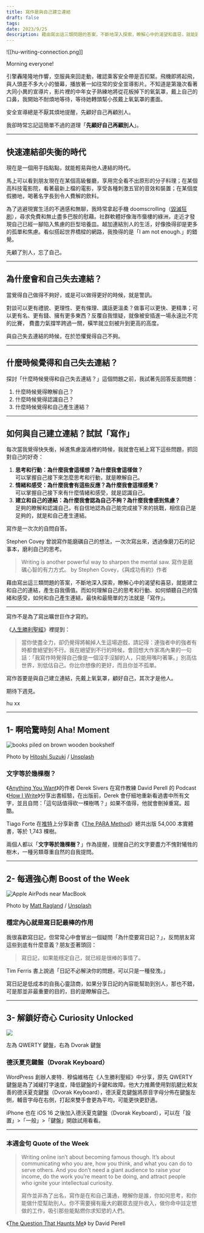 ```yaml
---
title: 寫作是與自己建立連結
draft: false
tags: 
date: 2023/9/25
description: 藉由寫出這三類問題的答案，不斷地深入探索，瞭解心中的渴望和喜惡，就能建立和自己的連結，產生自我價值。
---
```

![[hu-writing-connection.png]]

Morning everyone!

引擎轟隆隆地作響，空服員來回走動，確認乘客安全帶是否扣緊。飛機即將起飛，與人頭差不多大小的螢幕，播放著一如往常的安全宣導影片。不知道是第幾次看著大同小異的宣導片，影片裡的中年女子熟練地將從花板掉下的氧氣罩，戴上自己的口鼻，我開始不耐煩地等待，等待她轉頭幫小孩戴上氧氣罩的畫面。

安全宣導總是不厭其煩地提醒，先顧好自己再顧別人。

我卻時常忘記這簡單不過的道理「****先顧好自己再顧別人****」。

---

## 快速連結卻失衡的時代

現在是一個用手指點點，就能輕易與他人連結的時代。

馬上可以看到朋友現在在某個高級餐廳，享用完全看不出原形的分子料理；在某個高科技電影院，看著最新上檔的電影，享受各種刺激五官的音效和裝置；在某個度假勝地，喝著名字長到令人費解的飲料。

為了逃避現實生活的不適感和無聊，我時常拿起手機 doomscrolling（[毀滅狂刷](https://tw.voicetube.com/videos/139116)），尋求免費和無止盡多巴胺的慰藉。社群軟體好像海市蜃樓的綠洲，走近才發現自己已經一腳陷入焦慮的巨型培養皿。越加連結別人的生活，好像換得卻是更多的孤單和焦慮。看似搭起世界橋樑的網路，我換得的是「I am not enough.」的錯覺。

先顧了別人，忘了自己。

---

## 為什麼會和自己失去連結？

當覺得自己做得不夠好，或是可以做得更好的時候，就是警訊。

對談可以更有禮貌、更理性、更有條理、講話更溫柔？做事可以更快、更精準；可以更有名、更有錢、擁有更多東西？反覆自我懷疑，就像被安插進一場永遠比不完的比賽， 費盡力氣撐竿跨過一關，橫竿就立刻被升到更高的高度。

與自己失去連結的時候，在於恐懼覺得自己不夠。

---

## 什麼時候覺得和自己失去連結？

探討「什麼時候覺得和自己失去連結？」這個問題之前，我試著先回答反面問題：

1. 什麼時候覺得瞭解自己？
2. 什麼時候覺得認識自己？
3. 什麼時候覺得和自己產生連結？

---

## 如何與自己建立連結？試試「寫作」

每次當我覺得快失衡，掉進焦慮漩渦裡的時候，我就會在紙上寫下這些問題，抓回對自己的好奇：

1. ****思考和行動：為什麼我會這樣想？為什麼我會這樣做？****  
    可以掌握自己接下來怎麼思考和行動，就是瞭解自己。
2. ****情緒和感受：為什麼我會有這些反應？為什麼我會這樣感覺？****  
    可以掌握自己接下來有什麼情緒和感受，就是認識自己。
3. ****建立和自己的連結：為什麼我會認為自己不夠？為什麼我會感到焦慮？****  
    足夠的瞭解和認識自己，有自信地認為自己能完成接下來的挑戰，相信自己是足夠的，就是和自己產生連結。

寫作是一次次的自問自答。

Stephen Covey 曾說寫作能磨礪自己的想法，一次次寫出來，透過像磨刀石的記事本，磨利自己的思考。

> Writing is another powerful way to sharpen the mental saw. 寫作是磨礪心智的有力方式。 by Stephen Covey，《與成功有約》作者

藉由寫出這三類問題的答案，不斷地深入探索，瞭解心中的渴望和喜惡，就能建立和自己的連結，產生自我價值。而如何理解自己的思考和行動、如何傾聽自己的情緒和感受，如何和自己產生連結，最快和最簡單的方法就是「寫作」。

---

寫作不是為了寫出曠世巨作才寫的。

《[人生勝利聖經](https://r10.to/hUrkEB)》裡提到：

> 當你使盡全力，卻仍覺得將輸掉人生這場遊戲，請記得：連強者中的強者有時都會絕望到不行。我在絕望到不行的時候，會回想大作家馮內果的一句話：「我寫作時覺得自己像是一個沒手沒腳的人，只能用嘴叼著筆。」別高估世界，別低估自己。你比你想像的更好，而且你並不孤單。

寫作首要是與自己建立連結，先戴上氧氣罩，顧好自己，其次才是他人。

期待下週見。

hu xx

---

## 1- 啊哈驚時刻 Aha! Moment

![books piled on brown wooden bookshelf](https://images.unsplash.com/photo-1514823529749-16594073828c?crop=entropy&cs=tinysrgb&fit=max&fm=jpg&ixid=M3wxMTc3M3wwfDF8c2VhcmNofDF8fGJvb2slMjB0cmVlfGVufDB8fHx8MTY5NTU2MzI1Mnww&ixlib=rb-4.0.3&q=80&w=2000)

Photo by [Hitoshi Suzuki](https://unsplash.com/@hitoshi_suzuki) / [Unsplash](https://unsplash.com/?utm_source=ghost&utm_medium=referral&utm_campaign=api-credit)

### 文字等於幾棵樹？

《[Anything You Want](https://r10.to/hN8DYP)》的作者 Derek Sivers 在寫作教練 David Perell 的 Podcast 《[How I Write](https://twitter.com/david_perell/status/1705031282252746935?s=20)》分享出書經驗，在出版前，Derek 會仔細地重新看過書中所有文字，並且自問：「這句話值得砍一棵樹嗎？」如果不值得，他就會刪掉重寫。超酷。

Tiago Forte 在[推特](https://twitter.com/fortelabs/status/1704248747390284117)上分享新書《[The PARA Method](https://r10.to/hUFR3w)》總共出版 54,000 本實體書，等於 1,743 棵樹。

兩個人都以「****文字等於幾棵樹？****」作為提醒，提醒自己的文字要盡力不愧對犧牲的樹木，一種另類尊重自然的自我提問。

---

## 2- 每週強心劑 Boost of the Week

![Apple AirPods near MacBook](https://images.unsplash.com/photo-1514474959185-1472d4c4e0d4?crop=entropy&cs=tinysrgb&fit=max&fm=jpg&ixid=M3wxMTc3M3wwfDF8c2VhcmNofDEyfHxidWxsZXQlMjBqb3VybmFsfGVufDB8fHx8MTY5NTU2MzI5OXww&ixlib=rb-4.0.3&q=80&w=2000)

Photo by [Matt Ragland](https://unsplash.com/@mattragland) / [Unsplash](https://unsplash.com/?utm_source=ghost&utm_medium=referral&utm_campaign=api-credit)

### 穩定內心就是寫日記最棒的作用

我很喜歡寫日記，但常常心中會冒出一個疑問「為什麼要寫日記？」，反問朋友寫這些到底有什麼意義？朋友歪著頭回：

> 寫日記，如果能穩定自己，就已經是很棒的事情了。

Tim Ferris 書上說過「日記不必解決你的問題，可以只是一種發洩。」

寫日記是低成本的自我心靈諮商，如果分享日記的內容能幫助到別人，那也不錯，可是那並非最重要的目的，目的是瞭解自己。

---

## 3- 解鎖好奇心 Curiosity Unlocked

![](https://chinghannhu.ghost.io/content/images/2023/09/-.PNG)

左為 QWERTY 鍵盤，右為 Dvorak 鍵盤

### ****德沃夏克鍵盤（Dvorak Keyboard）****

WordPress 創辦人麥特．穆倫維格在《人生勝利聖經》中分享，原先 QWERTY 鍵盤是為了減緩打字速度，降低鍵盤的卡鍵和故障。他大力推薦使用對肌腱比較友善的德沃夏克鍵盤（Dvorak Keyboard），德沃夏克鍵盤將原音字母分佈在鍵盤左側，輔音字母在右側，打起來雙手會更為平均，可能更快更舒適。

iPhone 也在 iOS 16 之後加入德沃夏克鍵盤（Dvorak Keyboard），可以在「設置」>「一般」>「鍵盤」開啟試用看看。

---

### 本週金句 Quote of the Week

> Writing online isn’t about becoming famous though. It’s about communicating who you are, how you think, and what you can do to serve others. And you don’t need a giant audience to raise your income, do the work you’re meant to be doing, and attract people who ignite your intellectual curiosity.  
>   
> 寫作並非為了出名，寫作是在和自己溝通，瞭解你是誰，你如何思考，和你能做什麼幫助別人。你不需要擁有龐大的觀眾去提升收入，做你命中註定想做的工作，吸引那些能點燃你求知慾的人們。

《[The Question That Haunts Me](https://ckarchive.com/b/qdu8h7h7nqrpmulhnqzedkk)》 by David Perell